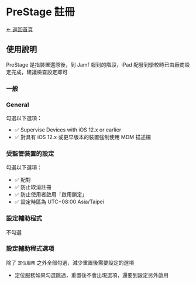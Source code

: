 # PreStage 註冊

[← 返回首頁](./)

## 使用說明

PreStage 是指裝置還原後，到 Jamf 報到的階段，iPad 配發到學校時已由廠商設定完成，建議檢查設定即可

### 一般

### General

勾選以下選項：

* ✅ Supervise Devices with iOS 12.x or earlier
* ✅ 對具有 iOS 12.x 或更早版本的裝置強制使用 MDM 描述檔

### 受監管裝置的設定

勾選以下選項：

* ✅ 配對
* ✅ 防止取消註冊
* ✅ 防止使用者啟用「啟用鎖定」
* ✅ 設定時區為 UTC+08:00 Asia/Taipei

### 設定輔助程式

不勾選

### 設定輔助程式選項

除了 `定位服務` 之外全部勾選，減少重置後需要設定的選項

* 定位服務如果勾選跳過，重置後不會出現選項，還要到設定另外啟用
